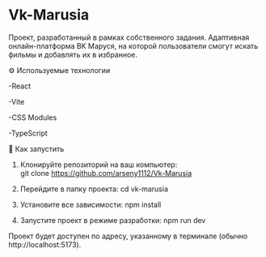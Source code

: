 # Vk-Marusia

Проект, разработанный в рамках собственного задания. Адаптивная  онлайн-платформа ВK Маруся, на которой пользователи
смогут искать фильмы и добавлять их в избранное.

⚙️ Используемые технологии

-React

-Vite

-CSS Modules

-TypeScript

🚀 Как запустить

1. Клонируйте репозиторий на ваш компьютер:  
git clone https://github.com/arseny1112/Vk-Marusia

2. Перейдите в папку проекта:
cd vk-marusia

3. Установите все зависимости:
npm install

4. Запустите проект в режиме разработки:
npm run dev

Проект будет доступен по адресу, указанному в терминале (обычно http://localhost:5173).
